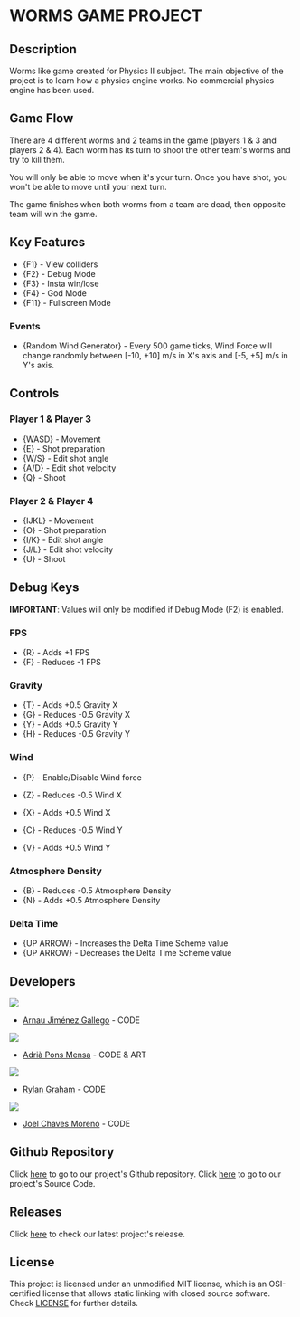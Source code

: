 # WORMS GAME PROJECT

## Description

Worms like game created for Physics II subject. The main objective of the project is to learn how a physics engine works. No commercial physics engine has been used.

## Game Flow

There are 4 different worms and 2 teams in the game (players 1 & 3 and players 2 & 4). Each worm has its turn to shoot the other team's worms and try to kill them.

You will only be able to move when it's your turn. Once you have shot, you won't be able to move until your next turn. 

The game finishes when both worms from a team are dead, then opposite team will win the game.

## Key Features

- {F1} - View colliders
- {F2} - Debug Mode    
- {F3} - Insta win/lose
- {F4} - God Mode
- {F11} - Fullscreen Mode

### Events
- {Random Wind Generator} - Every 500 game ticks, Wind Force will change randomly between [-10, +10] m/s in X's axis and [-5, +5] m/s in Y's axis.

## Controls
### Player 1 & Player 3
- {WASD} - Movement
- {E} - Shot preparation
- {W/S} - Edit shot angle
- {A/D} - Edit shot velocity
- {Q} - Shoot

### Player 2 & Player 4
- {IJKL} - Movement
- {O} - Shot preparation
- {I/K} - Edit shot angle
- {J/L} - Edit shot velocity
- {U} - Shoot

## Debug Keys

**IMPORTANT**: Values will only be modified if Debug Mode (F2) is enabled.

### FPS
- {R} - Adds +1 FPS
- {F} - Reduces -1 FPS

### Gravity
- {T} - Adds +0.5 Gravity X
- {G} - Reduces -0.5 Gravity X
- {Y} - Adds +0.5 Gravity Y
- {H} - Reduces -0.5 Gravity Y

### Wind
- {P} - Enable/Disable Wind force

- {Z} - Reduces -0.5 Wind X
- {X} - Adds +0.5 Wind X
- {C} - Reduces -0.5 Wind Y
- {V} - Adds +0.5 Wind Y

### Atmosphere Density
- {B} - Reduces -0.5 Atmosphere Density
- {N} - Adds +0.5 Atmosphere Density

### Delta Time
- {UP ARROW} - Increases the Delta Time Scheme value
- {UP ARROW} - Decreases the Delta Time Scheme value

## Developers

 ![](https://github.com/Historn/PinBall_Game/blob/master/TeamPhotos/arnaujimenez.png)
 - [Arnau Jiménez Gallego](https://github.com/Historn) - CODE 
 
 ![](https://github.com/Historn/PinBall_Game/blob/master/TeamPhotos/adriapons.jpg)
 - [Adrià Pons Mensa](https://github.com/AdriaPm) - CODE & ART
 
 ![](https://github.com/Historn/PinBall_Game/blob/master/TeamPhotos/rylangraham.jpg)
 - [Rylan Graham](https://github.com/RylanJGraham) - CODE
 
 ![](https://github.com/Historn/PinBall_Game/blob/master/TeamPhotos/joelchaves.jpg)
 - [Joel Chaves Moreno](https://github.com/JoeyCM) - CODE
 
## Github Repository

Click [here](https://github.com/Historn/WormsGameProject) to go to our project's Github repository.
Click [here](https://github.com/Historn/WormsGameProject/tree/main/Physics%20II%20-%202D%20Template) to go to our project's Source Code.
 
## Releases

Click [here](https://github.com/Historn/WormsGameProject/releases) to check our latest project's release.
 
## License

This project is licensed under an unmodified MIT license, which is an OSI-certified license that allows static linking with closed source software. Check [LICENSE](https://mit-license.org/) for further details.
